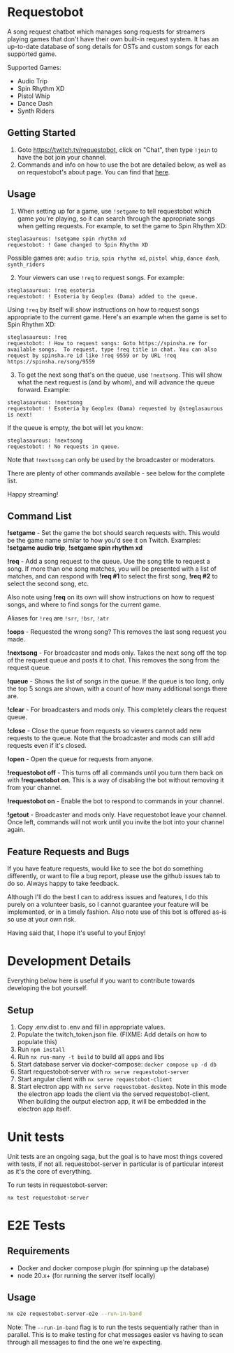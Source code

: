 # Requestobot

A song request chatbot which manages song requests for streamers playing games that don't have their own built-in
request system.  It has an up-to-date database of song details for OSTs and custom songs for each supported game.

Supported Games:
* Audio Trip
* Spin Rhythm XD
* Pistol Whip
* Dance Dash
* Synth Riders

## Getting Started

1. Goto https://twitch.tv/requestobot, click on "Chat", then type `!join` to have the bot join your channel.
2. Commands and info on how to use the bot are detailed below, as well as on requestobot's about page.  You can find that [here](https://www.twitch.tv/requestobot/about).

## Usage

1. When setting up for a game, use `!setgame` to tell requestobot which game you're playing, so it can search through the
   appropriate songs when getting requests.  For example, to set the game to Spin Rhythm XD:

```
steglasaurous: !setgame spin rhythm xd
requestobot: ! Game changed to Spin Rhythm XD
```

Possible games are: `audio trip`, `spin rhythm xd`, `pistol whip`, `dance dash`, `synth_riders`

2. Your viewers can use `!req` to request songs.  For example:

```
steglasaurous: !req esoteria
requestobot: ! Esoteria by Geoplex (Dama) added to the queue.
```

Using `!req` by itself will show instructions on how to request songs appropriate to the current game. Here's an example
when the game is set to Spin Rhythm XD:

```
steglasaurous: !req
requestobot: ! How to request songs: Goto https://spinsha.re for available songs.  To request, type !req title in chat. You can also request by spinsha.re id like !req 9559 or by URL !req https://spinsha.re/song/9559
```

3. To get the next song that's on the queue, use `!nextsong`.  This will show what the next request is (and by whom), and will advance the queue forward.  Example:

```
steglasaurous: !nextsong
requestobot: ! Esoteria by Geoplex (Dama) requested by @steglasaurous is next!
```

If the queue is empty, the bot will let you know:

```
steglasaurous: !nextsong
requestobot: ! No requests in queue.
```

Note that `!nextsong` can only be used by the broadcaster or moderators.

There are plenty of other commands available - see below for the complete list.

Happy streaming!

## Command List

**!setgame** - Set the game the bot should search requests with.  This would be the game name similar to how you'd see it on Twitch.  Examples: **!setgame audio trip**, **!setgame spin rhythm xd**

**!req** - Add a song request to the queue.  Use the song title to request a song.  If more than one song matches, you will be presented with a list of matches, and can respond with **!req #1** to select the first song, **!req #2** to select the second song, etc.

Also note using **!req** on its own will show instructions on how to request songs, and where to find songs for the current game.

Aliases for `!req` are `!srr`, `!bsr`, `!atr`

**!oops** - Requested the wrong song?  This removes the last song request you made.

**!nextsong** - For broadcaster and mods only.  Takes the next song off the top of the request queue and posts it to chat.  This removes the song from the request queue.

**!queue** - Shows the list of songs in the queue.  If the queue is too long, only the top 5 songs are shown, with a count of how many additional songs there are.

**!clear** - For broadcasters and mods only.  This completely clears the request queue.

**!close** - Close the queue from requests so viewers cannot add new requests to the queue. Note that the broadcaster and mods can still add requests even if it's closed.

**!open** - Open the queue for requests from anyone.

**!requestobot off** - This turns off all commands until you turn them back on with **!requestobot on**.  This is a way of disabling the bot without removing it from your channel.

**!requestobot on** - Enable the bot to respond to commands in your channel.

**!getout** - Broadcaster and mods only. Have requestobot leave your channel.  Once left, commands will not work until you invite the bot into your channel again.

## Feature Requests and Bugs

If you have feature requests, would like to see the bot do something differently, or want to file a bug report, please
use the github issues tab to do so.  Always happy to take feedback.

Although I'll do the best I can to address issues and features, I do this purely on a volunteer basis, so I cannot guarantee
your feature will be implemented, or in a timely fashion.  Also note use of this bot is offered as-is so use at your own risk.

Having said that, I hope it's useful to you! Enjoy!

# Development Details

Everything below here is useful if you want to contribute towards developing the bot yourself.

## Setup

1. Copy .env.dist to .env and fill in appropriate values.
2. Populate the twitch_token.json file.  (FIXME: Add details on how to populate this)
3. Run `npm install`
4. Run `nx run-many -t build` to build all apps and libs
5. Start database server via docker-compose: `docker compose up -d db`
6. Start requestobot-server with `nx serve requestobot-server`
7. Start angular client with `nx serve requestobot-client`
8. Start electron app with `nx serve requestobot-desktop`.  Note in this mode the electron app loads the client via the served requestobot-client.  When building the output electron app, it will be embedded in the electron app itself.

# Unit tests

Unit tests are an ongoing saga, but the goal is to have most things covered with tests, if not all.  requestobot-server in particular is of particular
interest as it's the core of everything. 

To run tests in requestobot-server:

```
nx test requestobot-server
```

# E2E Tests

## Requirements

* Docker and docker compose plugin (for spinning up the database)
* node 20.x+ (for running the server itself locally)

## Usage

```bash
nx e2e requestobot-server-e2e --run-in-band
```

Note: The `--run-in-band` flag is to run the tests sequentially rather than in parallel.  This
is to make testing for chat messages easier vs having to scan through all messages to find the
one we're expecting.
